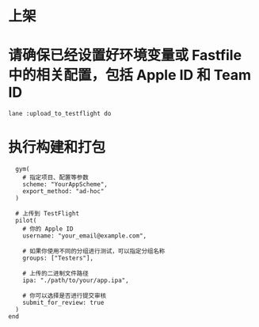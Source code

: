 # 上架

# 请确保已经设置好环境变量或 Fastfile 中的相关配置，包括 Apple ID 和 Team ID

```
lane :upload_to_testflight do
```
  # 执行构建和打包

```
  gym(
    # 指定项目、配置等参数
    scheme: "YourAppScheme",
    export_method: "ad-hoc"
  )

  # 上传到 TestFlight
  pilot(
    # 你的 Apple ID
    username: "your_email@example.com",
    
    # 如果你使用不同的分组进行测试，可以指定分组名称
    groups: ["Testers"],
    
    # 上传的二进制文件路径
    ipa: "./path/to/your/app.ipa",
    
    # 你可以选择是否进行提交审核
    submit_for_review: true
  )
end
```

